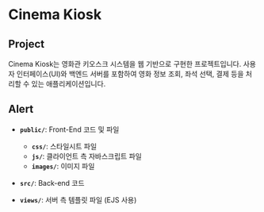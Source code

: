 # Cinema Kiosk

## Project
Cinema Kiosk는 영화관 키오스크 시스템을 웹 기반으로 구현한 프로젝트입니다. 사용자 인터페이스(UI)와 백엔드 서버를 포함하여 영화 정보 조회, 좌석 선택, 결제 등을 처리할 수 있는 애플리케이션입니다.

## Alert
- **`public/`**: Front-End 코드 및 파일
  - **`css/`**: 스타일시트 파일
  - **`js/`**: 클라이언트 측 자바스크립트 파일
  - **`images/`**: 이미지 파일

- **`src/`**: Back-end 코드

- **`views/`**: 서버 측 템플릿 파일 (EJS 사용)
